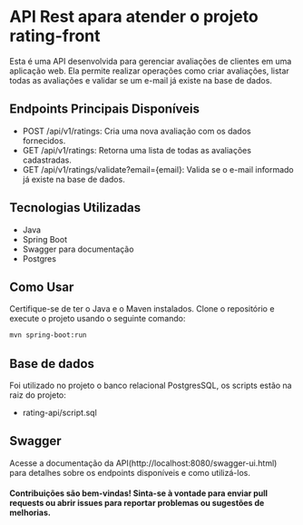 # API Rest apara atender o projeto rating-front

Esta é uma API desenvolvida para gerenciar avaliações de clientes em uma aplicação web. Ela permite realizar operações como criar avaliações, listar todas as avaliações e validar se um e-mail já existe na base de dados.

## Endpoints Principais Disponíveis
 - POST /api/v1/ratings: Cria uma nova avaliação com os dados fornecidos.
 - GET /api/v1/ratings: Retorna uma lista de todas as avaliações cadastradas.
 - GET /api/v1/ratings/validate?email={email}: Valida se o e-mail informado já existe na base de dados.

## Tecnologias Utilizadas
 - Java
 - Spring Boot
 - Swagger para documentação
 - Postgres

## Como Usar
Certifique-se de ter o Java e o Maven instalados. Clone o repositório e execute o projeto usando o seguinte comando:

```bash
mvn spring-boot:run
```
## Base de dados
Foi utilizado no projeto o banco relacional PostgresSQL, os scripts estão na raiz do projeto:
 - rating-api/script.sql

## Swagger
Acesse a documentação da API(http://localhost:8080/swagger-ui.html) para detalhes sobre os endpoints disponíveis e como utilizá-los.

#### Contribuições são bem-vindas! Sinta-se à vontade para enviar pull requests ou abrir issues para reportar problemas ou sugestões de melhorias.


